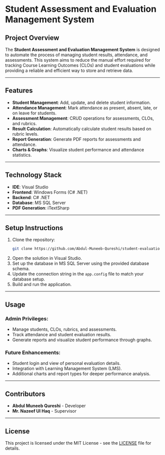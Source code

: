 # Student Assessment and Evaluation Management System

## Project Overview
The **Student Assessment and Evaluation Management System** is designed to automate the process of managing student results, attendance, and assessments. This system aims to reduce the manual effort required for tracking Course Learning Outcomes (CLOs) and student evaluations while providing a reliable and efficient way to store and retrieve data.

---

## Features
- **Student Management**: Add, update, and delete student information.
- **Attendance Management**: Mark attendance as present, absent, late, or on leave for students.
- **Assessment Management**: CRUD operations for assessments, CLOs, and rubrics.
- **Result Calculation**: Automatically calculate student results based on rubric levels.
- **Report Generation**: Generate PDF reports for assessments and attendance.
- **Charts & Graphs**: Visualize student performance and attendance statistics.

---

## Technology Stack
- **IDE**: Visual Studio
- **Frontend**: Windows Forms (C# .NET)
- **Backend**: C# .NET
- **Database**: MS SQL Server
- **PDF Generation**: iTextSharp

---

## Setup Instructions
1. Clone the repository:
    ```bash
    git clone https://github.com/Abdul-Muneeb-Qureshi/student-evaluation-system.git
    ```
2. Open the solution in Visual Studio.
3. Set up the database in MS SQL Server using the provided database schema.
4. Update the connection string in the `app.config` file to match your database setup.
5. Build and run the application.

---

## Usage
### Admin Privileges:
- Manage students, CLOs, rubrics, and assessments.
- Track attendance and student evaluation results.
- Generate reports and visualize student performance through graphs.

### Future Enhancements:
- Student login and view of personal evaluation details.
- Integration with Learning Management System (LMS).
- Additional charts and report types for deeper performance analysis.

---

## Contributors
- **Abdul Muneeb Qureshi** - Developer
- **Mr. Nazeef Ul Haq** - Supervisor

---

## License
This project is licensed under the MIT License - see the [LICENSE](LICENSE) file for details.
